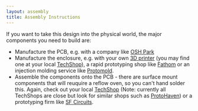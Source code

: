 ```yaml
---
layout: assembly
title: Assembly Instructions
---
```


If you want to take this design into the physical world, the major components
you need to build are:

* Manufacture the PCB, e.g. with a company like [OSH Park](http://oshpark.com/)
* Manufacture the enclosure, e.g. with your own [3D
  printer](https://store.makerbot.com/3d-printers) (you may find one at your
  local [TechShop][]), a rapid prototyping shop like
  [Fathom](http://studiofathom.com/) or an injection molding service like
  [Protomold](http://www.protomold.com/).
* Assemble the components onto the PCB - there are surface mount components that
  will reuquire a reflow oven, so you can't hand solder this. Again, check out
  your local [TechShop][] (Note: currently all TechShops are close but look for similar shops such as [ProtoHaven][]) or a prototyping firm like [SF
  Circuits](http://www.sfcircuits.com/).

[TechShop]: https://en.wikipedia.org/wiki/TechShop

[ProtoHaven]: https://www.protohaven.org/
